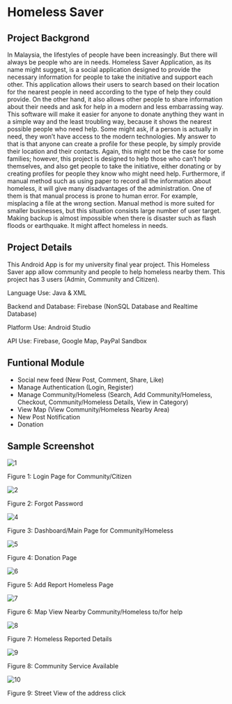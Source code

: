 # Homeless Saver

## Project Backgrond
In Malaysia, the lifestyles of people have been increasingly. But there will always be people who are in needs. Homeless Saver Application, as its name might suggest, is a social application designed to provide the necessary information for people to take the initiative and support each other. This application allows their users to search based on their location for the nearest people in need according to the type of help they could provide. On the other hand, it also allows other people to share information about their needs and ask for help in a modern and less embarrassing way.
This software will make it easier for anyone to donate anything they want in a simple way and the least troubling way, because it shows the nearest possible people who need help. Some might ask, if a person is actually in need, they won’t have access to the modern technologies. My answer to that is that anyone can create a profile for these people, by simply provide their location and their contacts. Again, this might not be the case for some families; however, this project is designed to help those who can’t help themselves, and also get people to take the initiative, either donating or by creating profiles for people they know who might need help.
Furthermore, if manual method such as using paper to record all the information about homeless, it will give many disadvantages of the administration. One of them is that manual process is prone to human error. For example, misplacing a file at the wrong section. Manual method is more suited for smaller businesses, but this situation consists large number of user target. Making backup is almost impossible when there is disaster such as flash floods or earthquake. It might affect homeless in needs.

## Project Details
This Android App is for my university final year project. This Homeless Saver app allow community and people to help homeless nearby them. This project has 3 users (Admin, Community and Citizen).

Language Use:	Java & XML

Backend and Database: Firebase (NonSQL Database and Realtime Database)

Platform Use:	Android Studio

API Use: Firebase, Google Map, PayPal Sandbox

## Funtional Module
- Social new feed (New Post, Comment, Share, Like)
- Manage Authentication (Login, Register)
- Manage Community/Homeless (Search, Add Community/Homeless, Checkout, Community/Homeless Details, View in Category)
- View Map (View Community/Homeless Nearby Area)
- New Post Notification
- Donation

## Sample Screenshot
![1](https://user-images.githubusercontent.com/38873636/59853406-654ce000-93a3-11e9-97a1-d53200c8f571.jpg)

Figure 1: Login Page for Community/Citizen

![2](https://user-images.githubusercontent.com/38873636/59853407-654ce000-93a3-11e9-9a28-e15b10e3d33e.jpg)

Figure 2: Forgot Password

![4](https://user-images.githubusercontent.com/38873636/59853400-63831c80-93a3-11e9-9b22-1fdbabb344da.jpg)

Figure 3: Dashboard/Main Page for Community/Homeless

![5](https://user-images.githubusercontent.com/38873636/59853401-63831c80-93a3-11e9-8dcc-82927137c28d.jpg)

Figure 4: Donation Page

![6](https://user-images.githubusercontent.com/38873636/59853402-641bb300-93a3-11e9-9cc5-92812e7a1947.jpg)

Figure 5: Add Report Homeless Page

![7](https://user-images.githubusercontent.com/38873636/59853403-641bb300-93a3-11e9-99a2-7e3e8fc1ca7e.jpg)

Figure 6: Map View Nearby Community/Homeless to/for help

![8](https://user-images.githubusercontent.com/38873636/59853404-64b44980-93a3-11e9-8b02-39e9fdd9741c.jpg)

Figure 7: Homeless Reported Details

![9](https://user-images.githubusercontent.com/38873636/59853405-64b44980-93a3-11e9-874a-7102309bb238.jpg)

Figure 8: Community Service Available

![10](https://user-images.githubusercontent.com/38873636/59853426-6da51b00-93a3-11e9-9e40-3da8a0b686e4.jpg)

Figure 9: Street View of the address click
